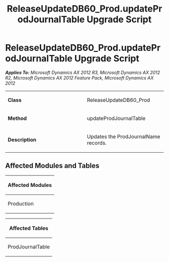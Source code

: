 ﻿---
title: ReleaseUpdateDB60_Prod.updateProdJournalTable Upgrade Script
TOCTitle: ReleaseUpdateDB60_Prod.updateProdJournalTable Upgrade Script
ms:assetid: 150ce30f-e552-ad24-e6e5-8e34e2a90cb7
ms:mtpsurl: https://msdn.microsoft.com/en-us/library/JJ718529(v=AX.60)
ms:contentKeyID: 49706810
ms.date: 05/18/2015
mtps_version: v=AX.60
---

# ReleaseUpdateDB60\_Prod.updateProdJournalTable Upgrade Script 


_**Applies To:** Microsoft Dynamics AX 2012 R3, Microsoft Dynamics AX 2012 R2, Microsoft Dynamics AX 2012 Feature Pack, Microsoft Dynamics AX 2012_

<table>
<colgroup>
<col style="width: 50%" />
<col style="width: 50%" />
</colgroup>
<tbody>
<tr class="odd">
<td><p><strong>Class</strong></p></td>
<td><p>ReleaseUpdateDB60_Prod</p></td>
</tr>
<tr class="even">
<td><p><strong>Method</strong></p></td>
<td><p>updateProdJournalTable</p></td>
</tr>
<tr class="odd">
<td><p><strong>Description</strong></p></td>
<td><p>Updates the ProdJournalName records.</p></td>
</tr>
</tbody>
</table>


## Affected Modules and Tables

<table>
<colgroup>
<col style="width: 100%" />
</colgroup>
<thead>
<tr class="header">
<th><p>Affected Modules</p></th>
</tr>
</thead>
<tbody>
<tr class="odd">
<td><p>Production</p></td>
</tr>
</tbody>
</table>


<table>
<colgroup>
<col style="width: 100%" />
</colgroup>
<thead>
<tr class="header">
<th><p>Affected Tables</p></th>
</tr>
</thead>
<tbody>
<tr class="odd">
<td><p>ProdJournalTable</p></td>
</tr>
</tbody>
</table>

  


